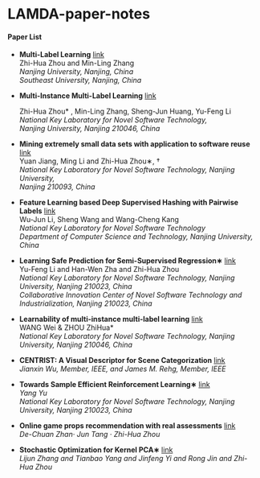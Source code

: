 # LAMDA-paper-notes
#### Paper List

- **Multi-Label Learning**  [link](https://github.com/Cjh327/LAMDA-paper-notes/tree/master/Multi-Label%20Learning)  
  Zhi-Hua Zhou and Min-Ling Zhang   
  *Nanjing University, Nanjing, China*   
  *Southeast University, Nanjing, China*    

- **Multi-Instance Multi-Label Learning**  [link](https://github.com/Cjh327/LAMDA-paper-notes/tree/master/Multi-Instance%20Multi-Label%20Learning)     

  Zhi-Hua Zhou* , Min-Ling Zhang, Sheng-Jun Huang, Yu-Feng Li   
  *National Key Laboratory for Novel Software Technology,*    
  *Nanjing University, Nanjing 210046, China*    

- **Mining extremely small data sets with application to software reuse**  [link](https://github.com/Cjh327/LAMDA-paper-notes/tree/master/Mining%20extremely%20small%20data%20sets%20with%20application%20to%20software%20reuse)   
  Yuan Jiang, Ming Li and Zhi-Hua Zhou∗, †  
  *National Key Laboratory for Novel Software Technology, Nanjing University,*  
  *Nanjing 210093, China*    

- **Feature Learning based Deep Supervised Hashing with Pairwise Labels**  [link](https://github.com/Cjh327/LAMDA-paper-notes/tree/master/Feature%20Learning%20based%20Deep%20Supervised%20Hashing%20with%20Pairwise%20Labels)   
  Wu-Jun Li, Sheng Wang and Wang-Cheng Kang   
  *National Key Laboratory for Novel Software Technology*   
  *Department of Computer Science and Technology, Nanjing University, China*   

- **Learning Safe Prediction for Semi-Supervised Regression∗**  [link](https://github.com/Cjh327/LAMDA-paper-notes/tree/master/Learning%20Safe%20Prediction%20for%20Semi-Supervised%20Regression)  
  Yu-Feng Li and Han-Wen Zha and Zhi-Hua Zhou  
  *National Key Laboratory for Novel Software Technology, Nanjing University, Nanjing 210023, China*  
  *Collaborative Innovation Center of Novel Software Technology and Industrialization, Nanjing 210023, China*  

- **Learnability of multi-instance multi-label learning**  [link](https://github.com/Cjh327/LAMDA-paper-notes/tree/master/Learnability%20of%20multi-instance%20multi-label%20learning)  
  WANG Wei & ZHOU ZhiHua*  
  *National Key Laboratory for Novel Software Technology, Nanjing University, Nanjing 210046, China*  

- **CENTRIST: A Visual Descriptor for Scene Categorization**  [link](https://github.com/Cjh327/LAMDA-paper-notes/tree/master/CENTRIST%20A%20Visual%20Descriptor%20for%20Scene%20Catagorization)   
  *Jianxin Wu, Member, IEEE, and James M. Rehg, Member, IEEE*

- **Towards Sample Efficient Reinforcement Learning∗**  [link](https://github.com/Cjh327/LAMDA-paper-notes/tree/master/Towards%20Sample%20Efficient%20Reinforcement%20Learning)  
  *Yang Yu*  
  *National Key Laboratory for Novel Software Technology, Nanjing University, Nanjing 210023, China*  

- **Online game props recommendation with real assessments**  [link](https://github.com/Cjh327/LAMDA-paper-notes/tree/master/Online%20Game%20Props%20Recommendation%20with%20Real%20Assessments)   
  *De-Chuan Zhan· Jun Tang · Zhi-Hua Zhou*

- **Stochastic Optimization for Kernel PCA∗**  [link](https://github.com/Cjh327/LAMDA-paper-notes/tree/master/Stochastic%20Optimization%20for%20Kernel%20PCA)   
  *Lijun Zhang and Tianbao Yang and Jinfeng Yi and Rong Jin and Zhi-Hua Zhou*  

 